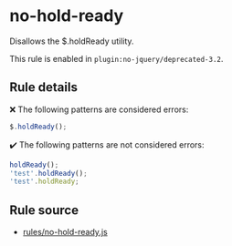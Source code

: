 # no-hold-ready

Disallows the $.holdReady utility.

This rule is enabled in `plugin:no-jquery/deprecated-3.2`.

## Rule details

❌ The following patterns are considered errors:
```js
$.holdReady();
```

✔️ The following patterns are not considered errors:
```js
holdReady();
'test'.holdReady();
'test'.holdReady;
```
## Rule source

* [rules/no-hold-ready.js](../rules/no-hold-ready.js)
